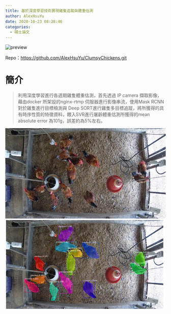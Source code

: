 ```yaml
---
title: 基於深度學習技術實現雞隻追蹤與體重估測
author: AlexHsuYu
date: 2020-10-23 08:28:46
categories:
  - 碩士論文
---
```

![preview](./master_thesis/demo.gif)

Repo：https://github.com/AlexHsuYu/ClumsyChickens.git

# 簡介
>利用深度學習進行各週期雞隻體重估測，首先透過 IP camera 擷取影像，藉由docker 所架設的nginx-rtmp 伺服器進行影像串流，使用Mask RCNN對於雞隻進行目標檢測與 Deep SORT進行雞隻多目標追蹤，將所獲得的具有時序性質的特徵資料，餵入SVR進行屠齡體重估測所獲得的mean absolute error 為101g，誤差約為5%左右。



![preview](./master_thesis/12week.jpg)
![preview](./master_thesis/12week_1.png)


